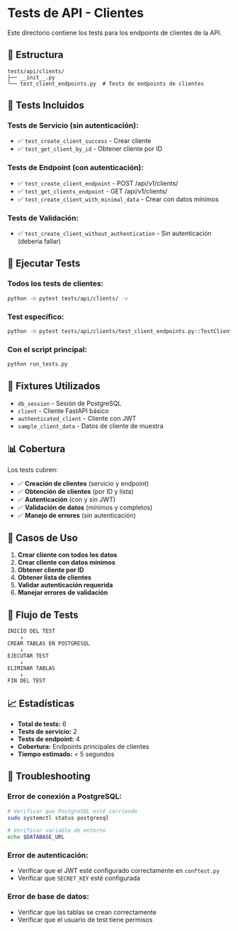 # Tests de API - Clientes

Este directorio contiene los tests para los endpoints de clientes de la API.

## 📁 Estructura

```
tests/api/clients/
├── __init__.py
└── test_client_endpoints.py  # Tests de endpoints de clientes
```

## 🧪 Tests Incluidos

### **Tests de Servicio (sin autenticación):**
- ✅ `test_create_client_success` - Crear cliente
- ✅ `test_get_client_by_id` - Obtener cliente por ID

### **Tests de Endpoint (con autenticación):**
- ✅ `test_create_client_endpoint` - POST /api/v1/clients/
- ✅ `test_get_clients_endpoint` - GET /api/v1/clients/
- ✅ `test_create_client_with_minimal_data` - Crear con datos mínimos

### **Tests de Validación:**
- ✅ `test_create_client_without_authentication` - Sin autenticación (debería fallar)

## 🚀 Ejecutar Tests

### **Todos los tests de clientes:**
```bash
python -m pytest tests/api/clients/ -v
```

### **Test específico:**
```bash
python -m pytest tests/api/clients/test_client_endpoints.py::TestClientSimple::test_create_client_success -v
```

### **Con el script principal:**
```bash
python run_tests.py
```

## 🔧 Fixtures Utilizados

- `db_session` - Sesión de PostgreSQL
- `client` - Cliente FastAPI básico
- `authenticated_client` - Cliente con JWT
- `sample_client_data` - Datos de cliente de muestra

## 📊 Cobertura

Los tests cubren:
- ✅ **Creación de clientes** (servicio y endpoint)
- ✅ **Obtención de clientes** (por ID y lista)
- ✅ **Autenticación** (con y sin JWT)
- ✅ **Validación de datos** (mínimos y completos)
- ✅ **Manejo de errores** (sin autenticación)

## 🎯 Casos de Uso

1. **Crear cliente con todos los datos**
2. **Crear cliente con datos mínimos**
3. **Obtener cliente por ID**
4. **Obtener lista de clientes**
5. **Validar autenticación requerida**
6. **Manejar errores de validación**

## 🔄 Flujo de Tests

```
INICIO DEL TEST
    ↓
CREAR TABLAS EN POSTGRESQL
    ↓
EJECUTAR TEST
    ↓
ELIMINAR TABLAS
    ↓
FIN DEL TEST
```

## 📈 Estadísticas

- **Total de tests:** 6
- **Tests de servicio:** 2
- **Tests de endpoint:** 4
- **Cobertura:** Endpoints principales de clientes
- **Tiempo estimado:** < 5 segundos

## 🚨 Troubleshooting

### Error de conexión a PostgreSQL:
```bash
# Verificar que PostgreSQL esté corriendo
sudo systemctl status postgresql

# Verificar variable de entorno
echo $DATABASE_URL
```

### Error de autenticación:
- Verificar que el JWT esté configurado correctamente en `conftest.py`
- Verificar que `SECRET_KEY` esté configurada

### Error de base de datos:
- Verificar que las tablas se crean correctamente
- Verificar que el usuario de test tiene permisos

